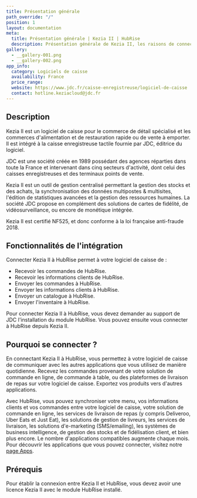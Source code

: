 ```yaml
---
title: Présentation générale
path_override: "/"
position: 1
layout: documentation
meta:
  title: Présentation générale | Kezia II | HubRise
  description: Présentation générale de Kezia II, les raisons de connecter votre caisse à HubRise et les fonctionnalités de l'intégration avec HubRise.
gallery:
  - __gallery-001.png
  - __gallery-002.png
app_info:
  category: Logiciels de caisse
  availability: France
  price_range:
  website: https://www.jdc.fr/caisse-enregistreuse/logiciel-de-caisse
  contact: hotline.keziacloud@jdc.fr
---
```


## Description

Kezia II est un logiciel de caisse pour le commerce de détail spécialisé et les commerces d'alimentation et de restauration rapide ou de vente à emporter. Il est intégré à la caisse enregistreuse tactile fournie par JDC, éditrice du logiciel.

JDC est une société créée en 1989 possédant des agences réparties dans toute la France et intervenant dans cinq secteurs d'activité, dont celui des caisses enregistreuses et des terminaux points de vente.

Kezia II est un outil de gestion centralisé permettant la gestion des stocks et des achats, la synchronisation des données multipostes & multisites, l'édition de statistiques avancées et la gestion des ressources humaines. La société JDC propose en complément des solutions de cartes de fidélité, de vidéosurveillance, ou encore de monétique intégrée.

Kezia II est certifié NF525, et donc conforme à la loi française anti-fraude 2018.

## Fonctionnalités de l'intégration

Connecter Kezia II à HubRise permet à votre logiciel de caisse de :

- Recevoir les commandes de HubRise.
- Recevoir les informations clients de HubRise.
- Envoyer les commandes à HubRise.
- Envoyer les informations clients à HubRise.
- Envoyer un catalogue à HubRise.
- Envoyer l'inventaire à HubRise.

Pour connecter Kezia II à HubRise, vous devez demander au support de JDC l'installation du module HubRise. Vous pouvez ensuite vous connecter à HubRise depuis Kezia II.

## Pourquoi se connecter ?

En connectant Kezia II à HubRise, vous permettez à votre logiciel de caisse de communiquer avec les autres applications que vous utilisez de manière quotidienne. Recevez les commandes provenant de votre solution de commande en ligne, de commande à table, ou des plateformes de livraison de repas sur votre logiciel de caisse. Exportez vos produits vers d'autres applications.

Avec HubRise, vous pouvez synchroniser votre menu, vos informations clients et vos commandes entre votre logiciel de caisse, votre solution de commande en ligne, les services de livraison de repas (y compris Deliveroo, Uber Eats et Just Eat), les solutions de gestion de livreurs, les services de livraison, les solutions d'e-marketing (SMS/emailing), les systèmes de business intelligence, de gestion des stocks et de fidélisation client, et bien plus encore. Le nombre d'applications compatibles augmente chaque mois. Pour découvrir les applications que vous pouvez connecter, visitez notre [page Apps](/apps).

## Prérequis

Pour établir la connexion entre Kezia II et HubRise, vous devez avoir une licence Kezia II avec le module HubRise installé.
